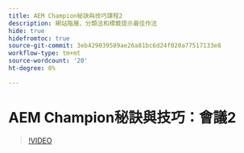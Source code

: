 ```yaml
---
title: AEM Champion秘訣與技巧課程2
description: 網站階層、分類法和標籤提示最佳作法
hide: true
hidefromtoc: true
source-git-commit: 3eb429039589ae26a81bc6d24f020a77517133e8
workflow-type: tm+mt
source-wordcount: '20'
ht-degree: 0%

---
```



# AEM Champion秘訣與技巧：會議2

>[!VIDEO](https://video.tv.adobe.com/v/3409427)
